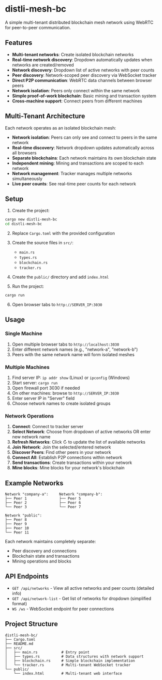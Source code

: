 # distli-mesh-bc

A simple multi-tenant distributed blockchain mesh network using WebRTC for peer-to-peer communication.

## Features

- **Multi-tenant networks**: Create isolated blockchain networks
- **Real-time network discovery**: Dropdown automatically updates when networks are created/removed
- **Network discovery**: Dropdown list of active networks with peer counts
- **Peer discovery**: Network-scoped peer discovery via WebSocket tracker  
- **Direct P2P communication**: WebRTC data channels between browser peers
- **Network isolation**: Peers only connect within the same network
- **Simple proof-of-work blockchain**: Basic mining and transaction system
- **Cross-machine support**: Connect peers from different machines

## Multi-Tenant Architecture

Each network operates as an isolated blockchain mesh:
- **Network isolation**: Peers can only see and connect to peers in the same network
- **Real-time discovery**: Network dropdown updates automatically across all browsers
- **Separate blockchains**: Each network maintains its own blockchain state
- **Independent mining**: Mining and transactions are scoped to each network
- **Network management**: Tracker manages multiple networks simultaneously
- **Live peer counts**: See real-time peer counts for each network

## Setup

1. Create the project:
```bash
cargo new distli-mesh-bc
cd distli-mesh-bc
```

2. Replace `Cargo.toml` with the provided configuration

3. Create the source files in `src/`:
   - `main.rs`
   - `types.rs` 
   - `blockchain.rs`
   - `tracker.rs`

4. Create the `public/` directory and add `index.html`

5. Run the project:
```bash
cargo run
```

6. Open browser tabs to `http://SERVER_IP:3030`

## Usage

### Single Machine
1. Open multiple browser tabs to `http://localhost:3030`
2. Enter different network names (e.g., "network-a", "network-b")
3. Peers with the same network name will form isolated meshes

### Multiple Machines
1. Find server IP: `ip addr show` (Linux) or `ipconfig` (Windows)
2. Start server: `cargo run`
3. Open firewall port 3030 if needed
4. On other machines: browse to `http://SERVER_IP:3030`
5. Enter server IP in "Server" field
6. Choose network names to create isolated groups

### Network Operations
1. **Connect**: Connect to tracker server
2. **Select Network**: Choose from dropdown of active networks OR enter new network name
3. **Refresh Networks**: Click ↻ to update the list of available networks
4. **Join Network**: Join the selected/entered network
5. **Discover Peers**: Find other peers in your network
6. **Connect All**: Establish P2P connections within network
7. **Send transactions**: Create transactions within your network
8. **Mine blocks**: Mine blocks for your network's blockchain

## Example Networks

```
Network "company-a":     Network "company-b":
├── Peer 1               ├── Peer 5  
├── Peer 2               ├── Peer 6
└── Peer 3               └── Peer 7

Network "public":
├── Peer 8
├── Peer 9  
├── Peer 10
└── Peer 11
```

Each network maintains completely separate:
- Peer discovery and connections
- Blockchain state and transactions  
- Mining operations and blocks

## API Endpoints

- `GET /api/networks` - View all active networks and peer counts (detailed info)
- `GET /api/network-list` - Get list of networks for dropdown (simplified format)
- `WS /ws` - WebSocket endpoint for peer connections

## Project Structure

```
distli-mesh-bc/
├── Cargo.toml
├── README.md
├── src/
│   ├── main.rs           # Entry point
│   ├── types.rs          # Data structures with network support
│   ├── blockchain.rs     # Simple blockchain implementation  
│   └── tracker.rs        # Multi-tenant WebSocket tracker
└── public/
    └── index.html        # Multi-tenant web interface
```
